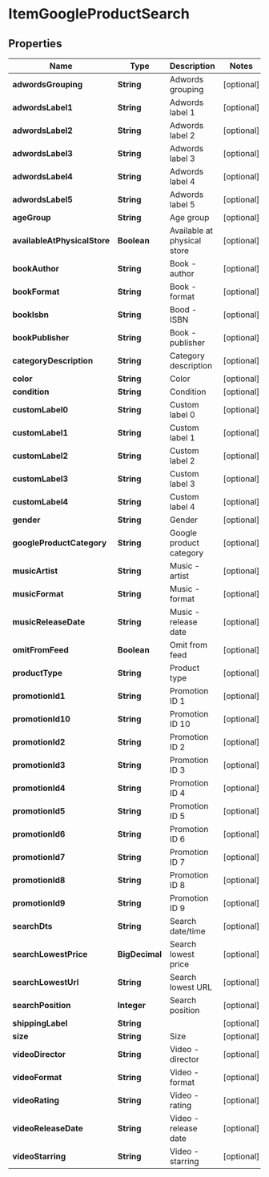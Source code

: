 

# ItemGoogleProductSearch


## Properties

| Name | Type | Description | Notes |
|------------ | ------------- | ------------- | -------------|
|**adwordsGrouping** | **String** | Adwords grouping |  [optional] |
|**adwordsLabel1** | **String** | Adwords label 1 |  [optional] |
|**adwordsLabel2** | **String** | Adwords label 2 |  [optional] |
|**adwordsLabel3** | **String** | Adwords label 3 |  [optional] |
|**adwordsLabel4** | **String** | Adwords label 4 |  [optional] |
|**adwordsLabel5** | **String** | Adwords label 5 |  [optional] |
|**ageGroup** | **String** | Age group |  [optional] |
|**availableAtPhysicalStore** | **Boolean** | Available at physical store |  [optional] |
|**bookAuthor** | **String** | Book - author |  [optional] |
|**bookFormat** | **String** | Book - format |  [optional] |
|**bookIsbn** | **String** | Bood - ISBN |  [optional] |
|**bookPublisher** | **String** | Book - publisher |  [optional] |
|**categoryDescription** | **String** | Category description |  [optional] |
|**color** | **String** | Color |  [optional] |
|**condition** | **String** | Condition |  [optional] |
|**customLabel0** | **String** | Custom label 0 |  [optional] |
|**customLabel1** | **String** | Custom label 1 |  [optional] |
|**customLabel2** | **String** | Custom label 2 |  [optional] |
|**customLabel3** | **String** | Custom label 3 |  [optional] |
|**customLabel4** | **String** | Custom label 4 |  [optional] |
|**gender** | **String** | Gender |  [optional] |
|**googleProductCategory** | **String** | Google product category |  [optional] |
|**musicArtist** | **String** | Music - artist |  [optional] |
|**musicFormat** | **String** | Music - format |  [optional] |
|**musicReleaseDate** | **String** | Music - release date |  [optional] |
|**omitFromFeed** | **Boolean** | Omit from feed |  [optional] |
|**productType** | **String** | Product type |  [optional] |
|**promotionId1** | **String** | Promotion ID 1 |  [optional] |
|**promotionId10** | **String** | Promotion ID 10 |  [optional] |
|**promotionId2** | **String** | Promotion ID 2 |  [optional] |
|**promotionId3** | **String** | Promotion ID 3 |  [optional] |
|**promotionId4** | **String** | Promotion ID 4 |  [optional] |
|**promotionId5** | **String** | Promotion ID 5 |  [optional] |
|**promotionId6** | **String** | Promotion ID 6 |  [optional] |
|**promotionId7** | **String** | Promotion ID 7 |  [optional] |
|**promotionId8** | **String** | Promotion ID 8 |  [optional] |
|**promotionId9** | **String** | Promotion ID 9 |  [optional] |
|**searchDts** | **String** | Search date/time |  [optional] |
|**searchLowestPrice** | **BigDecimal** | Search lowest price |  [optional] |
|**searchLowestUrl** | **String** | Search lowest URL |  [optional] |
|**searchPosition** | **Integer** | Search position |  [optional] |
|**shippingLabel** | **String** |  |  [optional] |
|**size** | **String** | Size |  [optional] |
|**videoDirector** | **String** | Video - director |  [optional] |
|**videoFormat** | **String** | Video - format |  [optional] |
|**videoRating** | **String** | Video - rating |  [optional] |
|**videoReleaseDate** | **String** | Video - release date |  [optional] |
|**videoStarring** | **String** | Video - starring |  [optional] |



